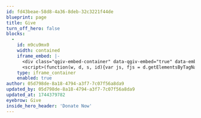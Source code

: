 ```yaml
---
id: fd43beae-58d8-4a36-8deb-32c3221f44de
blueprint: page
title: Give
turn_off_hero: false
blocks:
  -
    id: m9cu9mx0
    width: contained
    iframe_embed: |-
      <div class="qgiv-embed-container" data-qgiv-embed="true" data-embed-id="79364" data-embed="https://secure.qgiv.com/for/greenvillecenterforcreativearts/embed/79364/" data-width="630"></div>
      <script>(function(w, d, s, id){var js, fjs = d.getElementsByTagName(s)[0];if (d.getElementById(id)) return;js = d.createElement(s); js.id = id;js.src = "https://secure.qgiv.com/resources/core/js/embed.js";fjs.parentNode.insertBefore(js, fjs);})(window, document, 'script', 'qgiv-embedjs');</script>
    type: iframe_container
    enabled: true
author: 05d798de-8a18-4794-a3f7-7c07f56a8da9
updated_by: 05d798de-8a18-4794-a3f7-7c07f56a8da9
updated_at: 1744379782
eyebrow: Give
inside_hero_header: 'Donate Now'
---
```


